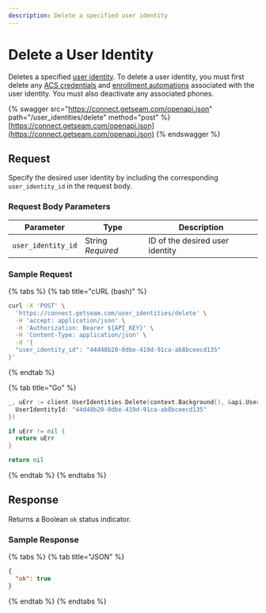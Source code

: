 ```yaml
---
description: Delete a specified user identity
---
```


# Delete a User Identity

Deletes a specified [user identity](../../products/mobile-access-in-development/managing-mobile-app-user-accounts-with-user-identities.md#what-is-a-user-identity). To delete a user identity, you must first delete any [ACS credentials](../access-control-systems/credentials/delete-credential.md) and [enrollment automations](enrollment_automations/delete.md) associated with the user identity. You must also deactivate any associated phones.

{% swagger src="https://connect.getseam.com/openapi.json" path="/user_identities/delete" method="post" %}
[https://connect.getseam.com/openapi.json](https://connect.getseam.com/openapi.json)
{% endswagger %}

## Request

Specify the desired user identity by including the corresponding `user_identity_id` in the request body.

### Request Body Parameters

<table><thead><tr><th>Parameter</th><th width="112.33333333333331">Type</th><th>Description</th></tr></thead><tbody><tr><td><code>user_identity_id</code></td><td>String<br><em>Required</em></td><td>ID of the desired user identity</td></tr></tbody></table>

### Sample Request

{% tabs %}
{% tab title="cURL (bash)" %}
```bash
curl -X 'POST' \
  'https://connect.getseam.com/user_identities/delete' \
  -H 'accept: application/json' \
  -H 'Authorization: Bearer ${API_KEY}' \
  -H 'Content-Type: application/json' \
  -d '{
  "user_identity_id": "44d48b20-0dbe-419d-91ca-ab8bceecd135"
}'
```
{% endtab %}

{% tab title="Go" %}
```go
_, uErr := client.UserIdentities.Delete(context.Background(), &api.UserIdentitiesDeleteRequest{
  UserIdentityId: "44d48b20-0dbe-419d-91ca-ab8bceecd135"
})

if uErr != nil {
  return uErr
}

return nil
```
{% endtab %}
{% endtabs %}

## Response

Returns a Boolean `ok` status indicator.

### Sample Response

{% tabs %}
{% tab title="JSON" %}
```json
{
  "ok": true
}
```
{% endtab %}
{% endtabs %}
